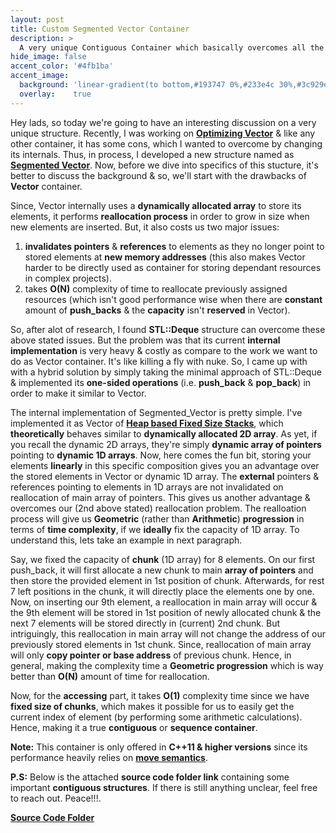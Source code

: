 ```yaml
---
layout: post
title: Custom Segmented Vector Container
description: >
  A very unique Contiguous Container which basically overcomes all the reallocation problems of Vector Container in C++.
hide_image: false
accent_color: '#4fb1ba'
accent_image:
  background: 'linear-gradient(to bottom,#193747 0%,#233e4c 30%,#3c929e 50%,#d5d5d4 70%,#cdccc8 100%)'
  overlay:    true
---
```


Hey lads, so today we're going to have an interesting discussion on a very unique structure. Recently, I was working on [**Optimizing Vector**](/blog-posts/2021-03-25-optimized-minimal-custom-vector-container) & like any other container, it has some cons, which I wanted to overcome by changing its internals. Thus, in process, I developed a new structure named as <a href="https://github.com/HypertextAssassin0273/Data_Structures_in_Cpp/blob/main/MY_DS_LIBRARY/Contiguous_Structures/Segmented_Vector.hpp" target="_blank"><b>Segmented Vector</b></a>. Now, before we dive into specifics of this stucture, it's better to discuss the background & so, we'll start with the drawbacks of **Vector** container.

Since, Vector internally uses a **dynamically allocated array** to store its elements, it performs **reallocation process** in order to grow in size when new elements are inserted. But, it also costs us two major issues:

1. **invalidates pointers** & **references** to elements as they no longer point to stored elements at **new memory addresses** (this also makes Vector harder to be directly used as container for storing dependant resources in complex projects).
2. takes **O(N)** complexity of time to reallocate previously assigned resources (which isn't good performance wise when there are **constant** amount of **push_backs** & the **capacity** isn't **reserved** in Vector).

So, after alot of research, I found **STL::Deque** structure can overcome these above stated issues. But the problem was that its current **internal implementation** is very heavy & costly as compare to the work we want to do as Vector container. It's like killing a fly with nuke. So, I came up with with a hybrid solution by simply taking the minimal approach of STL::Deque & implemented its **one-sided operations** (i.e. **push_back** & **pop_back**) in order to make it similar to Vector.

The internal implementation of Segmented_Vector is pretty simple. I've implemented it as Vector of <a href="https://github.com/HypertextAssassin0273/Data_Structures_in_Cpp/blob/main/MY_DS_LIBRARY/Stacks_%26_Queues/HF_Stack.hpp" target="_blank"><b>Heap based Fixed Size Stacks</b></a>, which **theoretically** behaves similar to **dynamically allocated 2D array**. As yet, if you recall the dynamic 2D arrays, they're simply **dynamic array of pointers** pointing to **dynamic 1D arrays**. Now, here comes the fun bit, storing your elements **linearly** in this specific composition gives you an advantage over the stored elements in Vector or dynamic 1D array. The **external** pointers & references pointing to elements in 1D arrays are not invalidated on reallocation of main array of pointers. This gives us another advantage & overcomes our (2nd above stated) reallocation problem. The realloation process will give us **Geometric** (rather than **Arithmetic**) **progression** in terms of **time complexity**, if we **ideally** fix the capacity of 1D array. To understand this, lets take an example in next paragraph.

Say, we fixed the capacity of **chunk** (1D array) for 8 elements. On our first push_back, it will first allocate a new chunk to main **array of pointers** and then store the provided element in 1st position of chunk. Afterwards, for rest 7 left positions in the chunk, it will directly place the elements one by one. Now, on inserting our 9th element, a reallocation in main array will occur & the 9th element will be stored in 1st position of newly allocated chunk & the next 7 elements will be stored directly in (current) 2nd chunk. But intriguingly, this reallocation in main array will not change the address of our previously stored elements in 1st chunk. Since, reallocation of main array will only **copy pointer or base address** of previous chunk. Hence, in general, making the complexity time a **Geometric progression** which is way better than **O(N)** amount of time for reallocation.

Now, for the **accessing** part, it takes **O(1)** complexity time since we have **fixed size of chunks**, which makes it possible for us to easily get the current index of element (by performing some arithmetic calculations). Hence, making it a true **contiguous** or **sequence container**.

**Note:** This container is only offered in **C++11 & higher versions** since its performance heavily relies on <a href="https://www.internalpointers.com/post/c-rvalue-references-and-move-semantics-beginners" target="_blank"><b>move semantics</b></a>.

**P.S:** Below is the attached **source code folder link** containing some important **contiguous structures**. If there is still anything unclear, feel free to reach out. Peace!!!.

<a href="https://github.com/HypertextAssassin0273/Data_Structures_in_Cpp/tree/main/MY_DS_LIBRARY/Contiguous_Structures" target="_blank"><b>Source Code Folder</b></a>
